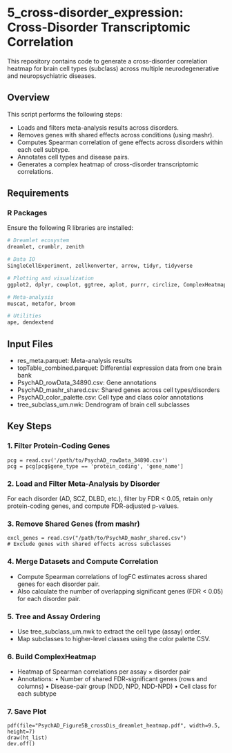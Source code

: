 # 5_cross-disorder_expression: Cross-Disorder Transcriptomic Correlation

This repository contains code to generate a cross-disorder correlation heatmap for brain cell types (subclass) across multiple neurodegenerative and neuropsychiatric diseases.

## Overview

This script performs the following steps:

- Loads and filters meta-analysis results across disorders.
- Removes genes with shared effects across conditions (using mashr).
- Computes Spearman correlation of gene effects across disorders within each cell subtype.
- Annotates cell types and disease pairs.
- Generates a complex heatmap of cross-disorder transcriptomic correlations.

## Requirements

### R Packages

Ensure the following R libraries are installed:

```r
# Dreamlet ecosystem
dreamlet, crumblr, zenith

# Data IO
SingleCellExperiment, zellkonverter, arrow, tidyr, tidyverse

# Plotting and visualization
ggplot2, dplyr, cowplot, ggtree, aplot, purrr, circlize, ComplexHeatmap, RColorBrewer

# Meta-analysis
muscat, metafor, broom

# Utilities
ape, dendextend
```

## Input Files
- res_meta.parquet: Meta-analysis results
- topTable_combined.parquet: Differential expression data from one brain bank
- PsychAD_rowData_34890.csv: Gene annotations
- PsychAD_mashr_shared.csv: Shared genes across cell types/disorders
- PsychAD_color_palette.csv: Cell type and class color annotations
- tree_subclass_um.nwk: Dendrogram of brain cell subclasses

## Key Steps

### 1. Filter Protein-Coding Genes
```
pcg = read.csv('/path/to/PsychAD_rowData_34890.csv')
pcg = pcg[pcg$gene_type == 'protein_coding', 'gene_name']
```

### 2. Load and Filter Meta-Analysis by Disorder
For each disorder (AD, SCZ, DLBD, etc.), filter by FDR < 0.05, retain only protein-coding genes, and compute FDR-adjusted p-values.

### 3. Remove Shared Genes (from mashr)
```
excl_genes = read.csv("/path/to/PsychAD_mashr_shared.csv")
# Exclude genes with shared effects across subclasses
```

### 4. Merge Datasets and Compute Correlation
- Compute Spearman correlations of logFC estimates across shared genes for each disorder pair.
- Also calculate the number of overlapping significant genes (FDR < 0.05) for each disorder pair.

### 5. Tree and Assay Ordering
- Use tree_subclass_um.nwk to extract the cell type (assay) order.
- Map subclasses to higher-level classes using the color palette CSV.

### 6. Build ComplexHeatmap
- Heatmap of Spearman correlations per assay × disorder pair
- Annotations:
	•	Number of shared FDR-significant genes (rows and columns)
	•	Disease-pair group (NDD, NPD, NDD-NPD)
	•	Cell class for each subtype

### 7. Save Plot
```
pdf(file="PsychAD_Figure5B_crossDis_dreamlet_heatmap.pdf", width=9.5, height=7)
draw(ht_list)
dev.off()
```
